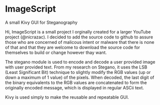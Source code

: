 # ImageScript
A small Kivy GUI for Steganography

Hi, ImageScript is a small project I orginally created for a larger YouTube project (@nicrazac).  I decided to add the source code to github to assure those who are concerned of malicous intent or malware that there is none of that and that they are welcome to download the source code for themselves to build or change however thay want.

The stegano module is used to encode and decode a user provided image with user provided text.  From my research on Stegano, it uses the LSB (Least Significant Bit) technique to slightly modify the RGB values (up or down a maximum of 1 value) of the pixels.  When decoded, the last digit of the binary equivalents to the RGB values are concatenated to form the originally encoded message, which is displayed in regular ASCii text.

Kivy is used simply to make the reusable and repeatable GUI.
